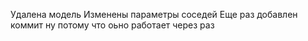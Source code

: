 Удалена модель
Изменены параметры соседей
Еще раз добавлен коммит ну потому что оьно работает через раз


